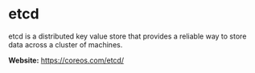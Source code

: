 # etcd


etcd is a distributed key value store that provides a reliable way to store data across a cluster of machines. 

**Website:** https://coreos.com/etcd/